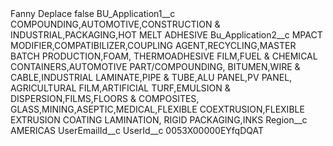 <?xml version="1.0" encoding="UTF-8"?>
<CustomMetadata xmlns="http://soap.sforce.com/2006/04/metadata" xmlns:xsi="http://www.w3.org/2001/XMLSchema-instance" xmlns:xsd="http://www.w3.org/2001/XMLSchema">
    <label>Fanny Deplace</label>
    <protected>false</protected>
    <values>
        <field>BU_Application1__c</field>
        <value xsi:type="xsd:string">COMPOUNDING,AUTOMOTIVE,CONSTRUCTION &amp; INDUSTRIAL,PACKAGING,HOT MELT ADHESIVE</value>
    </values>
    <values>
        <field>Bu_Application2__c</field>
        <value xsi:type="xsd:string">MPACT MODIFIER,COMPATIBILIZER,COUPLING AGENT,RECYCLING,MASTER BATCH PRODUCTION,FOAM,
THERMOADHESIVE FILM,FUEL &amp; CHEMICAL CONTAINERS,AUTOMOTIVE PART/COMPOUNDING,
BITUMEN,WIRE &amp; CABLE,INDUSTRIAL LAMINATE,PIPE &amp; TUBE,ALU PANEL,PV PANEL,
AGRICULTURAL FILM,ARTIFICIAL TURF,EMULSION &amp; DISPERSION,FILMS,FLOORS &amp; COMPOSITES,
GLASS,MINING,ASEPTIC,MEDICAL,FLEXIBLE COEXTRUSION,FLEXIBLE EXTRUSION COATING LAMINATION,
RIGID PACKAGING,INKS</value>
    </values>
    <values>
        <field>Region__c</field>
        <value xsi:type="xsd:string">AMERICAS</value>
    </values>
    <values>
        <field>UserEmailId__c</field>
        <value xsi:nil="true"/>
    </values>
    <values>
        <field>UserId__c</field>
        <value xsi:type="xsd:string">0053X00000EYfqDQAT</value>
    </values>
</CustomMetadata>

